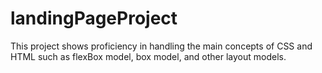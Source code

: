 # landingPageProject

This project shows proficiency in handling the main concepts of CSS and HTML such as flexBox model, box model, and other layout models. 
